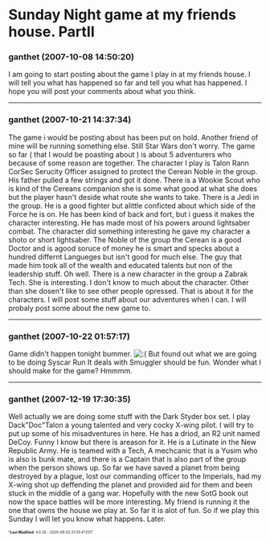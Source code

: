 # Sunday Night game at my friends house. PartII

### **ganthet** (2007-10-08 14:50:20)

I am going to start posting about the game I play in at my friends house. I will tell you what has happened so far and tell you what has happened. I hope you will post your comments about what you think.

---

### **ganthet** (2007-10-21 14:37:34)

The game i would be posting about has been put on hold. Another friend of mine will be running something else. Still Star Wars don't worry.
The game so far ( that I would be poasting about ) is about 5 adventurers who because of some reason are together. The character I play is Talon Rann CorSec Serucity Officer assigned to protect the Cerean Noble in the group. His father pulled a few strings and got it done.
There is a Wookie Scout who is kind of the Cereans companion she is some what good at what she does but the player hasn't deside what route she wants to take.
There is a Jedi in the group. He is a good fighter but alittle conficted about which side of the Force he is on. He has been kind of back and fort, but i guess it makes the character interesting. He has made most of his powers around lightsaber combat. The character did something interesting he gave my character a shoto or short lightsaber.
The Noble of the group the Cerean is a good Doctor and is agood soruce of money he is smart and specks about a hundred differnt Langueges but isn't good for much else. The guy that made him took all of the wealth and educated talents but non of the leadership stuff. Oh well.
There is a new character in the group a Zabrak Tech. She is interesting. I don't know to much about the character. Other than she dosen't like to see other people opressed.
That is about it for the characters. I will post some stuff about our adventures when I can. I will probaly post some about the new game to.

---

### **ganthet** (2007-10-22 01:57:17)

Game didn't happen tonight bummer. <!-- s:( -->![:(](https://i.ibb.co/FqwXZcmj/icon-e-sad.gif)<!-- s:( --> But found out what we are going to be doing Syscar Run It deals with Smuggler should be fun. Wonder what I should make for the game? Hmmmm.

---

### **ganthet** (2007-12-19 17:30:35)

Well actually we are doing some stuff with the Dark Styder box set. I play Dack"Doc"Talon a young talented and very cocky X-wing pilot. I will try to put up some of his misadventures in here. He has a driod, an R2 unit named DeCoy. Funny I know but there is areason for it. He is a Lutinate in the New Republic Army. He is teamed with a Tech, A mechcanic that is a Yusim who is also is bunk mate, and there is a Captain that is also part of the group when the person shows up.
So far we have saved a planet from being destroyed by a plague, lost our commanding officer to the Imperials, had my X-wing shot up deffending the planet and provided aid for them and been stuck in the middle of a gang war. Hopefully with the new SotG book out now the space battles will be more interesting. My friend is running it the one that owns the house we play at. So far it is alot of fun. So if we play this Sunday I will let you know what happens. Later.



<span style="font-size: 0.5em;">***Last Modified**: 4.0.28 - *2025-06-02 21:35:41 EDT*</span>